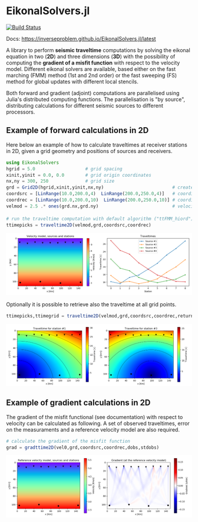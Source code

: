 # EikonalSolvers.jl

[![Build Status](https://travis-ci.com/inverseproblem/EikonalSolvers.jl.svg?branch=master)](https://travis-ci.com/inverseproblem/EikonalSolvers.jl)


Docs: <https://inverseproblem.github.io/EikonalSolvers.jl/latest>

A library to perform __seismic traveltime__ computations by solving the eikonal equation in two (__2D__) and three dimensions (__3D__) with the possibility of computing the __gradient of a misfit function__ with respect to the velocity model.
Different eikonal solvers are available, based either on the fast marching (FMM) method (1st and 2nd order) or the fast sweeping (FS) method for global updates with different local stencils. 

Both forward and gradient (adjoint) computations are parallelised using Julia's distributed computing functions. The  parallelisation is "by source", distributing calculations for different seismic sources to different processors.


## Example of forward calculations in 2D

Here below an example of how to calculate traveltimes at receiver stations in 2D, given a grid geometry and positions of sources and receivers.
```julia
using EikonalSolvers
hgrid = 5.0                   # grid spacing
xinit,yinit = 0.0, 0.0        # grid origin coordinates
nx,ny = 300, 250              # grid size
grd = Grid2D(hgrid,xinit,yinit,nx,ny)                          # create the Grid2D struct
coordsrc = [LinRange(10.0,200.0,4)  LinRange(200.0,250.0,4)]   # coordinates of the sources (4 sources)
coordrec = [LinRange(10.0,200.0,10)  LinRange(200.0,250.0,10)] # coordinates of the receivers (10 receivers)
velmod = 2.5 .* ones(grd.nx,grd.ny)                            # velocity model

# run the traveltime computation with default algorithm ("ttFMM_hiord")
ttimepicks = traveltime2D(velmod,grd,coordsrc,coordrec)
```

![velmodttpicks](docs/src/images/velmod-ttpicks.png)

Optionally it is possible to retrieve also the traveltime at all grid points.
```julia
ttimepicks,ttimegrid = traveltime2D(velmod,grd,coordsrc,coordrec,returntt=true)
```
![ttarrays](docs/src/images/ttime-arrays.png)


## Example of gradient calculations in 2D

The gradient of the misfit functional (see documentation) with respect to velocity can be calculated as following. A set of observed traveltimes, error on the measuraments and a reference velocity model are also required.
```julia
# calculate the gradient of the misfit function
grad = gradttime2D(vel0,grd,coordsrc,coordrec,dobs,stdobs)
```
![ttarrays](docs/src/images/gradient.png)
